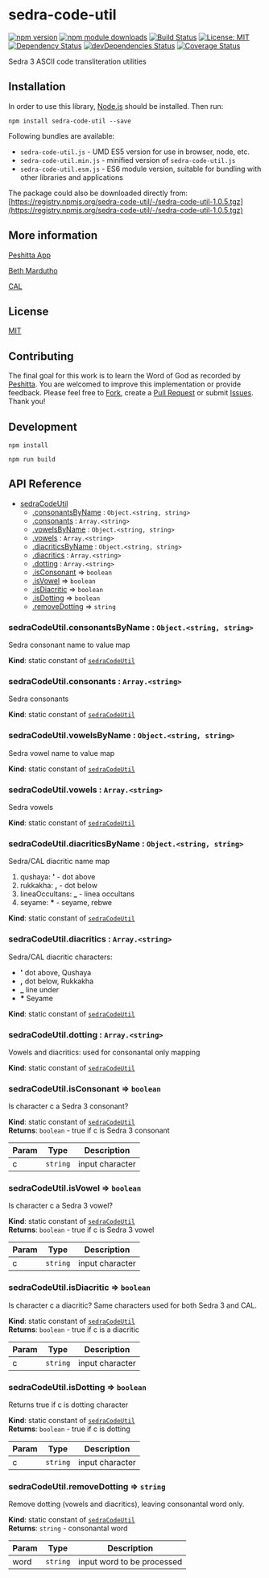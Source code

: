 # sedra-code-util

[![npm version](https://badge.fury.io/js/sedra-code-util.svg)](https://badge.fury.io/js/sedra-code-util)
[![npm module downloads](http://img.shields.io/npm/dt/sedra-code-util.svg)](https://www.npmjs.org/package/sedra-code-util)
[![Build Status](https://travis-ci.org/peshitta/sedra-code-util.svg?branch=master)](https://travis-ci.org/peshitta/sedra-code-util)
[![License: MIT](https://img.shields.io/badge/License-MIT-yellow.svg)](https://github.com/peshitta/sedra-code-util/blob/master/LICENSE)
[![Dependency Status](https://david-dm.org/peshitta/sedra-code-util.svg)](https://david-dm.org/peshitta/sedra-code-util)
[![devDependencies Status](https://david-dm.org/peshitta/sedra-code-util/dev-status.svg)](https://david-dm.org/peshitta/sedra-code-util?type=dev)
[![Coverage Status](https://coveralls.io/repos/github/peshitta/sedra-code-util/badge.svg?branch=master)](https://coveralls.io/github/peshitta/sedra-code-util?branch=master)

Sedra 3 ASCII code transliteration utilities

## Installation

In order to use this library, [Node.js](https://nodejs.org) should be installed. 
Then run:
```
npm install sedra-code-util --save
```

Following bundles are available:
* `sedra-code-util.js` - UMD ES5 version for use in browser, node, etc.
* `sedra-code-util.min.js` - minified version of `sedra-code-util.js`
* `sedra-code-util.esm.js` - ES6 module version, suitable for bundling with other 
libraries and applications

The package could also be downloaded directly from:
[https://registry.npmjs.org/sedra-code-util/-/sedra-code-util-1.0.5.tgz](https://registry.npmjs.org/sedra-code-util/-/sedra-code-util-1.0.5.tgz)

## More information

[Peshitta App](https://peshitta.github.io)

[Beth Mardutho](https://sedra.bethmardutho.org/about/fonts)

[CAL](http://cal1.cn.huc.edu/searching/fullbrowser.html)

## License

[MIT](https://github.com/peshitta/sedra-code-util/blob/master/LICENSE)

## Contributing

The final goal for this work is to learn the Word of God as recorded by
[Peshitta](https://en.wikipedia.org/wiki/Peshitta).
You are welcomed to improve this implementation or provide feedback. Please
feel free to [Fork](https://help.github.com/articles/fork-a-repo/), create a
[Pull Request](https://help.github.com/articles/about-pull-requests/) or
submit [Issues](https://github.com/peshitta/sedra-code-util/issues).
Thank you!

## Development

```
npm install
```
```
npm run build
```

## API Reference

* [sedraCodeUtil](#module_sedraCodeUtil)
    * [.consonantsByName](#module_sedraCodeUtil.consonantsByName) : <code>Object.&lt;string, string&gt;</code>
    * [.consonants](#module_sedraCodeUtil.consonants) : <code>Array.&lt;string&gt;</code>
    * [.vowelsByName](#module_sedraCodeUtil.vowelsByName) : <code>Object.&lt;string, string&gt;</code>
    * [.vowels](#module_sedraCodeUtil.vowels) : <code>Array.&lt;string&gt;</code>
    * [.diacriticsByName](#module_sedraCodeUtil.diacriticsByName) : <code>Object.&lt;string, string&gt;</code>
    * [.diacritics](#module_sedraCodeUtil.diacritics) : <code>Array.&lt;string&gt;</code>
    * [.dotting](#module_sedraCodeUtil.dotting) : <code>Array.&lt;string&gt;</code>
    * [.isConsonant](#module_sedraCodeUtil.isConsonant) ⇒ <code>boolean</code>
    * [.isVowel](#module_sedraCodeUtil.isVowel) ⇒ <code>boolean</code>
    * [.isDiacritic](#module_sedraCodeUtil.isDiacritic) ⇒ <code>boolean</code>
    * [.isDotting](#module_sedraCodeUtil.isDotting) ⇒ <code>boolean</code>
    * [.removeDotting](#module_sedraCodeUtil.removeDotting) ⇒ <code>string</code>

<a name="module_sedraCodeUtil.consonantsByName"></a>

### sedraCodeUtil.consonantsByName : <code>Object.&lt;string, string&gt;</code>
Sedra consonant name to value map

**Kind**: static constant of [<code>sedraCodeUtil</code>](#module_sedraCodeUtil)  
<a name="module_sedraCodeUtil.consonants"></a>

### sedraCodeUtil.consonants : <code>Array.&lt;string&gt;</code>
Sedra consonants

**Kind**: static constant of [<code>sedraCodeUtil</code>](#module_sedraCodeUtil)  
<a name="module_sedraCodeUtil.vowelsByName"></a>

### sedraCodeUtil.vowelsByName : <code>Object.&lt;string, string&gt;</code>
Sedra vowel name to value map

**Kind**: static constant of [<code>sedraCodeUtil</code>](#module_sedraCodeUtil)  
<a name="module_sedraCodeUtil.vowels"></a>

### sedraCodeUtil.vowels : <code>Array.&lt;string&gt;</code>
Sedra vowels

**Kind**: static constant of [<code>sedraCodeUtil</code>](#module_sedraCodeUtil)  
<a name="module_sedraCodeUtil.diacriticsByName"></a>

### sedraCodeUtil.diacriticsByName : <code>Object.&lt;string, string&gt;</code>
Sedra/CAL diacritic name map
1. qushaya: __'__ - dot above
2. rukkakha: __,__ - dot below
3. lineaOccultans: **_** - linea occultans
4. seyame: __*__ - seyame, rebwe

**Kind**: static constant of [<code>sedraCodeUtil</code>](#module_sedraCodeUtil)  
<a name="module_sedraCodeUtil.diacritics"></a>

### sedraCodeUtil.diacritics : <code>Array.&lt;string&gt;</code>
Sedra/CAL diacritic characters:
* __'__ dot above, Qushaya
* __,__ dot below, Rukkakha
* **_** line under
* __*__ Seyame

**Kind**: static constant of [<code>sedraCodeUtil</code>](#module_sedraCodeUtil)  
<a name="module_sedraCodeUtil.dotting"></a>

### sedraCodeUtil.dotting : <code>Array.&lt;string&gt;</code>
Vowels and diacritics: used for consonantal only mapping

**Kind**: static constant of [<code>sedraCodeUtil</code>](#module_sedraCodeUtil)  
<a name="module_sedraCodeUtil.isConsonant"></a>

### sedraCodeUtil.isConsonant ⇒ <code>boolean</code>
Is character c a Sedra 3 consonant?

**Kind**: static constant of [<code>sedraCodeUtil</code>](#module_sedraCodeUtil)  
**Returns**: <code>boolean</code> - true if c is Sedra 3 consonant  

| Param | Type | Description |
| --- | --- | --- |
| c | <code>string</code> | input character |

<a name="module_sedraCodeUtil.isVowel"></a>

### sedraCodeUtil.isVowel ⇒ <code>boolean</code>
Is character c a Sedra 3 vowel?

**Kind**: static constant of [<code>sedraCodeUtil</code>](#module_sedraCodeUtil)  
**Returns**: <code>boolean</code> - true if c is Sedra 3 vowel  

| Param | Type | Description |
| --- | --- | --- |
| c | <code>string</code> | input character |

<a name="module_sedraCodeUtil.isDiacritic"></a>

### sedraCodeUtil.isDiacritic ⇒ <code>boolean</code>
Is character c a diacritic? Same characters used for both Sedra 3 and CAL.

**Kind**: static constant of [<code>sedraCodeUtil</code>](#module_sedraCodeUtil)  
**Returns**: <code>boolean</code> - true if c is a diacritic  

| Param | Type | Description |
| --- | --- | --- |
| c | <code>string</code> | input character |

<a name="module_sedraCodeUtil.isDotting"></a>

### sedraCodeUtil.isDotting ⇒ <code>boolean</code>
Returns true if c is dotting character

**Kind**: static constant of [<code>sedraCodeUtil</code>](#module_sedraCodeUtil)  
**Returns**: <code>boolean</code> - true if c is dotting  

| Param | Type | Description |
| --- | --- | --- |
| c | <code>string</code> | input character |

<a name="module_sedraCodeUtil.removeDotting"></a>

### sedraCodeUtil.removeDotting ⇒ <code>string</code>
Remove dotting (vowels and diacritics), leaving consonantal word only.

**Kind**: static constant of [<code>sedraCodeUtil</code>](#module_sedraCodeUtil)  
**Returns**: <code>string</code> - consonantal word  

| Param | Type | Description |
| --- | --- | --- |
| word | <code>string</code> | input word to be processed |

